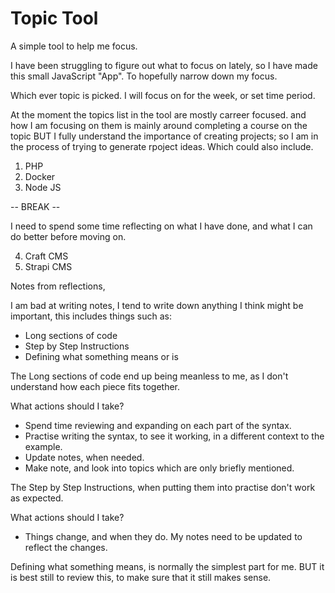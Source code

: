 # Topic Tool

A simple tool to help me focus.

I have been struggling to figure out what to focus on lately, so I have made this small JavaScript "App". To hopefully narrow down my focus.

Which ever topic is picked. I will focus on for the week, or set time period.

At the moment the topics list in the tool are mostly carreer focused. and how I am focusing on them is mainly around completing a course on the topic BUT I fully understand the importance of creating projects; so I am in the process of trying to generate rpoject ideas. Which could also include.

1. PHP
2. Docker
3. Node JS 

-- BREAK --

I need to spend some time reflecting on what I have done, and what I can do better before moving on.

4. Craft CMS
5. Strapi CMS

Notes from reflections, 

I am bad at writing notes, I tend to write down anything I think might be important, this includes things such as: 

- Long sections of code
- Step by Step Instructions
- Defining what something means or is

The Long sections of code end up being meanless to me, as I don't understand how each piece fits together.

What actions should I take?

- Spend time reviewing and expanding on each part of the syntax. 
- Practise writing the syntax, to see it working, in a different context to the example.
- Update notes, when needed.
- Make note, and look into topics which are only briefly mentioned.

The Step by Step Instructions, when putting them into practise don't work as expected.

What actions should I take?

- Things change, and when they do. My notes need to be updated to reflect the changes.

Defining what something means, is normally the simplest part for me. BUT it is best still to review this, to make sure that it still makes sense.

<!--

The Net Ninja 	
Best overall YouTubechannel for programmers 
https://www.youtube.com/c/TheNetNinja/playlists

The New Boston
https://www.youtube.com/user/thenewboston/playlists

CS Dojo	
Best for beginners 
https://www.youtube.com/c/CSDojo/playlists

Life of Luba 	
Best for programmers trying to find a job 
https://www.youtube.com/c/LifeofLuba/playlists

Academind 	
Best for unique programming insights 
https://www.youtube.com/c/Academind/playlists

Derek Banas	
Best for creative learning 
https://www.youtube.com/c/derekbanas/playlists

Free Code Camp
https://www.youtube.com/c/Freecodecamp/playlists

Level Up Tuts 
https://www.youtube.com/c/LevelUpTuts/playlists

NetworkChuck
https://www.youtube.com/c/NetworkChuck/playlists

Computerphile
https://www.youtube.com/user/Computerphile/playlists

Fireship
https://www.youtube.com/c/Fireship/playlists

Crash Course
https://www.youtube.com/c/crashcourse/playlists

-->

<!--

"HTML",
"BEM",
"Atomic Design",
"CSS",
"sass",
"JavaScript",
"jQuery",
"Web Components",
"TypeScript",
"PHP",
"Symfony",
"Laravel",
"Wordpress",
"MySQL",
"MongoDB",
"Python",
"Django",
"Wagtail",            
"Phaser",
"SCORM",
"Xapi",
"Vue",  
"ReactJS",
"Svelte",
"StencilJS",
"StorybookJS",
"Express",
"BunJS",
"Deno",
"Git",
"GitHub",
"Grunt",
"NPM",
"Yarn",
"YAML",
"NodeJS",
"Docker",
"Kubernetes",
"Gitpod",
"Visual Studio",
"Vim",
"JetBrain",
"TDD",
"OOP",
"Cloud Development",

-->

<!--

Front-End Developer
£26K - £36K
 
[
"HTML",
"SCSS",
"TypeScript",
"APIs",
"Databases",
"Headless CMS platforms",
"Writing automation tests",
"Creating and maintaining application documentation",
"Scrum",
"Test automation and CI pipelines",
"JavaScript",
"Vue.js",
"Agile software development",
"Storybook",
"PHP7",
"Craft CMS",
"Laravel",
]

-->

<!--

Software Engineer
£38K - £62K

[
"Python 3",
"Django",
"Typescript",
"Vue.js",
"Node",
]

-->
